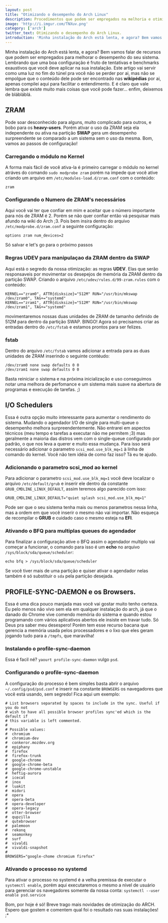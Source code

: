 ```yaml
---
layout: post
title: "Otimizando o desempenho do Arch Linux"
description: Procedimentos que podem ser empregados na melhoria e otimização do desempenho do Arch Linux.
image: 'http://i.imgur.com/TNXuv.png'
category: ['arch']
twitter_text: Otimizando o desempenho do Arch Linux.
introduction: 'Minha instalação do Arch está lenta, e agora? Bem vamos falar de recursos que podem ser empregados para melhorar o desempenho do seu sistema. Lembrando que uma boa configuração é fruto de tentativas e benchmarks exaustivos que você deve aplicar na sua instalação. Este artigo vai servir como uma luz no fim do túnel pra você'
---
```


Minha instalação do Arch está lenta, e agora? Bem vamos falar de recursos que podem ser empregados para melhorar o desempenho do seu sistema. Lembrando que uma boa configuração é fruto de tentativas e benchmarks exaustivos que você deve aplicar na sua instalação. Este artigo vai servir como uma luz no fim do túnel pra você não se perder por ai, mas não se empolgue que o conteúdo dele pode ser encontrado nas **wikipédias** por ai, apenas compilei aqui para facilitar o entendimento. E é claro que vale lembra que existe muito mais coisas que você pode fazer... enfim, deixemos de blábláblá.

## ZRAM

Pode soar desconhecido para alguns, muito complicado para outros, e bobo para os **heavy-users**. Porém ativar o uso da ZRAM seja ela independente ou ativa na partição **SWAP** gera um desempenho surpreendente se comparado a um sistema sem o uso da mesma. Bom, vamos ao passos de configuração!
### Carregando o módulo no Kernel
A forma mais fácil de você ativa-la é primeiro carregar o módulo no kernel atráves do comando `sudo modprobe zram` porém na impede que você ative criando um arquivo em `/etc/modules-load.d/zram.conf` com o conteúdo:
```
zram
```

### Configurando o Numero de ZRAM's necessários
Aqui você vai ter que confiar em mim e aceitar que o número importante para nós de ZRAM é 2. Porém se não quer confiar então vá pesquisar mais afundo na wiki do Arch ;3. Pois bem insira dentro do arquivo `/etc/modprobe.d/zram.conf` a seguinte configuração:
```
options zram num_devices=2
```
Só salvar e let's go para o próximo passos

### Regras UDEV para manipulaçao da ZRAM dentro da SWAP
Aqui está o segredo da nossa otimização: as regras **UDEV**. Elas que serão responsaveis por movimentar os desepejos de memória da ZRAM dentro da partição SWAP. Criando o arquivo `/etc/udev/rules.d/99-zram.rules` com o conteúdo:
```
KERNEL=="zram0", ATTR{disksize}="512M" RUN="/usr/bin/mkswap /dev/zram0", TAG+="systemd"
KERNEL=="zram1", ATTR{disksize}="512M" RUN="/usr/bin/mkswap /dev/zram1", TAG+="systemd"
```
movimentaremos nossas duas unidades de ZRAM de tamanho definido de 512M para dentro da partição SWAP. BINGO!
Agora só precisamos criar as entradas dentro do `/etc/fstab` e estamos prontos para ser felizes.

### fstab
Dentro do arquivo `/etc/fstab` vamos adicionar a entrada para as duas unidades de ZRAM inserindo o seguinte contéudo:
```
/dev/zram0 none swap defaults 0 0
/dev/zram1 none swap defaults 0 0
```

Basta reiniciar o sistema e na próxima inicialização e uso conseguimos notar uma melhora de perfomance e um sistema mais suave na abertura de programas e execução de tarefas. ;)

## I/O Schedulers
Essa é outra opção muito interessante para aumentar o rendimento do sistema. Mudando o agendador I/O de single para multi-queue o desempenho melhora surpreendentemente. Não entrarei em aspectos técnicos (meu tempo e tarefas a executar não me permitem ;3) mas geralmente a maioria das distros vem com o single-queue configurado por padrão, o que nos leva a querer e muito essa mudança. Para isso será necessário adicionar o parametro `scsi_mod.use_blk_mq=1` à linha de comando do kernel. Vocẽ não tem idéia de como faz isso? Tá eu te ajudo.

### Adicionando o parametro scsi_mod ao kernel
Para adicionar o parametro `scsi_mod.use_blk_mq=1` você deve localizar o arquivo `/etc/default/grub` e inserir ele dentro da constante `GRUB_CMDLINE_LINUX_DEFAULT`, assim teremos algo parecido com isso:
```
GRUB_CMDLINE_LINUX_DEFAULT="quiet splash scsi_mod.use_blk_mq=1"
```
Pode ser que o seu sistema tenha mais ou menos parametros nessa linha, mas a ordem em que você inserir o mesmo não vai importar. Não esqueça de recompilar o **GRUB** e cuidado caso o mesmo esteja na **EFI**.

### Ativando o BFQ para multiplas queues do agendador
Para finalizar a configuração ative o BFQ assim o agendador multiplo vai começar a funcionar, o comando para isso é um **echo** no arquivo `/sys/block/sda/queue/scheduler`:
```
echo bfq > /sys/block/sda/queue/scheduler
```
Se você tiver mais de uma partição e quiser ativar o agendador nelas também é só substituir o `sda` pela partição desejada.

## PROFILE-SYNC-DAEMON e os Browsers.
Essa é uma dica pouco manjada mas você vai gostar muito tenho certeza. Eu pelo menos não vivo sem ela em qualquer instalação do arch, já que o danado do Chrome vive comendo memória do sistema e quando estou programando com vários aplicativos abertos ele insiste em travar tudo. Só Deus pra saber meu desespero! Porém tem esse recurso bacana que gerencia a memória usada pelos processadores e o lixo que eles geram jogando tudo para a `/tmpfs`, que maravilha!

### Instalando o profile-sync-daemon
Essa é facil né? `yaourt profile-sync-daemon` vulgo `psd`.

### Configurando o profile-sync-daemon
A configuração do processo é bem simples basta abrir o arquivo `~/.config/psd/psd.conf` e inserir na constante `BROWSERS` os navegadores que você está usando, sem segredo! Fica aqui um exemplo:
```
# List browsers separated by spaces to include in the sync. Useful if you do not
# wish to have all possible browser profiles sync'ed which is the default if
# this variable is left commented.
#
# Possible values:
#  chromium
#  chromium-dev
#  conkeror.mozdev.org
#  epiphany
#  firefox
#  firefox-trunk
#  google-chrome
#  google-chrome-beta
#  google-chrome-unstable
#  heftig-aurora
#  icecat
#  inox
#  luakit
#  midori
#  opera
#  opera-beta
#  opera-developer
#  opera-legacy
#  otter-browser
#  qupzilla
#  qutebrowser
#  palemoon
#  rekonq
#  seamonkey
#  surf
#  vivaldi
#  vivaldi-snapshot
#
BROWSERS="google-chome chromium firefox"
```

### Ativando o processo no systemd
Para ativar o processo no systemd é a velha premissa de executar o `systemctl enable`, porém aqui executaremos o mesmo a nível de usuário para gerenciar os navegadores somente da nossa conta: `systemctl --user enable psd.service`

Bom, por hoje é só! Breve trago mais novidades de otimização do ARCH. Espero que gostem e comentem qual foi o resultado nas suas instalações! ;*
